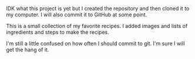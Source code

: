IDK what this project is yet but I created the repository and then
cloned it to my computer. I will also commit it to GitHub at some point.

This is a small collection of my favorite recipes. I added images and lists of ingredients and steps to make the recipes.

I'm still a little confused on how often I should commit to git. I'm sure I will get the hang of it.
